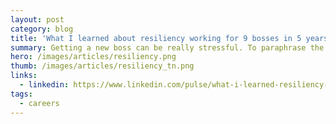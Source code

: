 ```yaml
---
layout: post
category: blog
title: 'What I learned about resiliency working for 9 bosses in 5 years'
summary: Getting a new boss can be really stressful. To paraphrase the great philosopher F. Gump, you usually have little input into who that is, so you don’t know what you're going to get until you've had the time to work with them. I should know.
hero: /images/articles/resiliency.png
thumb: /images/articles/resiliency_tn.png
links:
  - linkedin: https://www.linkedin.com/pulse/what-i-learned-resiliency-working-9-bosses-5-years-ray-villalobos/
tags:
  - careers
---
```

